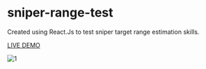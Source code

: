 # sniper-range-test
Created using React.Js to test sniper target range estimation skills.

[LIVE DEMO](http://shenkar7.github.io/sniper-range-test)

![1](https://user-images.githubusercontent.com/57297876/125969417-071ea1a6-95a6-46f6-9e9f-3612037e7bef.jpg)
